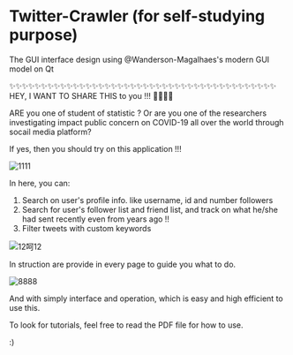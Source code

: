 # Twitter-Crawler  (for self-studying purpose)
The GUI interface design using @Wanderson-Magalhaes's modern GUI model on Qt

✨✨✨✨✨✨✨✨✨✨✨✨✨✨✨✨✨✨✨✨✨✨✨✨✨✨✨✨✨✨✨✨✨✨✨✨✨✨✨✨✨✨
HEY, I WANT TO SHARE THIS to you !!! 🥳🥳🥳🥳

ARE you one of student of statistic ? Or are you one of the researchers investigating impact public concern on COVID-19 all over the world through socail media platform?

If yes, then you should try on this application !!!

![1111](https://user-images.githubusercontent.com/79691025/140162097-7fee9462-509c-4491-a946-5a30b9e4cb4d.PNG)


In here, you can:

  1) Search on user's profile info. like username, id and number followers
  3) Search for user's follower list and friend list, and track on what he/she had sent recently even from years ago !!
  4) Filter tweets with custom keywords

![12呵12](https://user-images.githubusercontent.com/79691025/140162140-d2d29dc7-cc51-4b6c-921f-d93ab0d55d49.PNG)



In struction are provide in every page to guide you what to do.

![8888](https://user-images.githubusercontent.com/79691025/140162128-19a59845-fa3c-4c8c-bc21-4b832452b8fb.PNG)


And with simply interface and operation, which is easy and high efficient to use this.

To look for tutorials, feel free to read the PDF file for how to use.

:)
